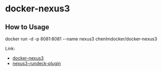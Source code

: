 # docker-nexus3

## How to Usage

docker run -d -p 8081:8081 --name nexus3 chenlmdocker/docker-nexus3

Link:
* [docker-nexus3](https://github.com/sonatype/docker-nexus3)
* [nexus3-rundeck-plugin](https://github.com/nongfenqi/nexus3-rundeck-plugin)

